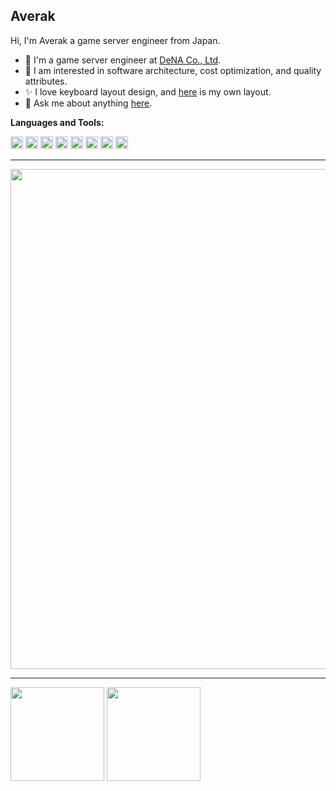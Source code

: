 ## Averak

Hi, I'm Averak a game server engineer from Japan.

- :briefcase: I'm a game server engineer at [DeNA Co., Ltd](https://dena.jp).
- :seedling: I am interested in software architecture, cost optimization, and quality attributes.
- :sparkles: I love keyboard layout design, and [here](https://raw.githubusercontent.com/averak/averak/master/assets/averak-keymap.png) is my own layout.
- :speech_balloon: Ask me about anything [here](https://github.com/averak/averak/issues).

**Languages and Tools:**

<code><img height="20" src="https://cdn.worldvectorlogo.com/logos/go-8.svg"></code>
<code><img height="20" src="https://cdn.worldvectorlogo.com/logos/spring-3.svg"></code>
<code><img height="20" src="https://ja.quarkus.io/assets/images/brand/quarkus_icon_256px_default.png"></code>
<code><img height="20" src="https://cdn.worldvectorlogo.com/logos/react-2.svg"></code>
<code><img height="20" src="https://cdn.worldvectorlogo.com/logos/angular-icon-1.svg"></code>
<code><img height="20" src="https://cdn.worldvectorlogo.com/logos/kubernets.svg"></code>
<code><img height="20" src="https://cdn.worldvectorlogo.com/logos/vim.svg"></code>
<code><img height="20" src="https://cdn.worldvectorlogo.com/logos/google-cloud-1.svg"></code>

---

<div>
  <img width=800 src="https://github-profile-trophy.vercel.app/?username=averak&column=8"/>
</div>

---

<div align="left">
  <img height="150" src="https://github-readme-stats.vercel.app/api?username=averak&count_private=true&include_all_commits=true" />
  <img height="150" src="https://github-readme-stats.vercel.app/api/top-langs/?username=averak&layout=compact&langs_count=10&hide=html,css,php,javascript" />
</div>
